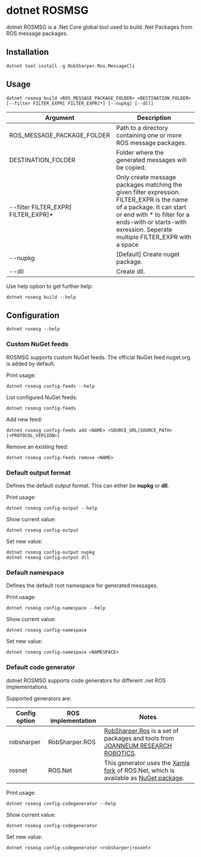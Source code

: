 # dotnet ROSMSG

dotnet ROSMSG is a .Net Core global tool used to build .Net Packages from ROS message packages.
 
## Installation

```
dotnet tool install -g RobSharper.Ros.MessageCli
```

## Usage
```
dotnet rosmsg build <ROS_MESSAGE_PACKAGE_FOLDER> <DESTINATION_FOLDER> [--filter FILTER_EXPR[ FILTER_EXPR]*] [--nupkg] [--dll]
```
|Argument | Description |
|---|---|
|ROS_MESSAGE_PACKAGE_FOLDER | Path to a directory containing one or more ROS message packages. |
|DESTINATION_FOLDER | Folder where the generated messages will be copied. |
| --filter FILTER_EXPR[ FILTER_EXPR]* | Only create message packages matching the given filter expression. FILTER_EXPR is the name of a package. It can start or end with * to filter for a ends-with or starts-with exression. Seperate multiple FILTER_EXPR with a space | 
| --nupkg | [Default] Create nuget package. |
| --dll | Create dll. |



Use help option to get further help:
```
dotnet rosmsg build --help
```

## Configuration

```
dotnet rosmsg --help
```

### Custom NuGet feeds
ROSMSG supports custom NuGet feeds.
The official NuGet feed nuget.org is added by default.

Print usage:
```
dotnet rosmsg config-feeds --help
```

List configured NuGet feeds:
```
dotnet rosmsg config-feeds
```

Add new feed:
```
dotnet rosmsg config-feeds add <NAME> <SOURCE_URL|SOURCE_PATH> [<PROTOCOL_VERSION>]
```

Remove an existing feed:
```
dotnet rosmsg config-feeds remove <NAME>
```

### Default output format
Defines the default output format.
This can either be **nupkg** or **dll**.

Print usage:
```
dotnet rosmsg config-output --help
```

Show current value:
```
dotnet rosmsg config-output
```

Set new value:
```
dotnet rosmsg config-output nupkg
dotnet rosmsg config-output dll
```

### Default namespace
Defines the default root namespace for generated messages.

Print usage:
```
dotnet rosmsg config-namespace --help
```

Show current value:
```
dotnet rosmsg config-namespace
```

Set new value:
```
dotnet rosmsg config-namespace <NAMESPACE>
```

### Default code generator
dotnet ROSMSG supports code generators for different .net ROS implementations.

Supported generators are:

| Config option | ROS implementation | Notes |
| ------------- | ------------------ | ----- |
| robsharper    | RobSharper.ROS     | [RobSharper.Ros](https://github.com/jr-robotics?q=RobSharper.Ros) is a set of packages and tools from [JOANNEUM RESEARCH ROBOTICS](https://www.joanneum.at/robotics/en/). |
| rosnet        | ROS.Net            | This generator uses the [Xamla fork](https://github.com/Xamla/ROS.NET) of ROS.Net, which is available as [NuGet package](https://www.nuget.org/packages/Uml.Robotics.Ros/). |


Print usage:
```
dotnet rosmsg config-codegenerator --help
```

Show current value:
```
dotnet rosmsg config-codegenerator
```

Set new value:
```
dotnet rosmsg config-codegenerator <robsharper|rosnet>
```